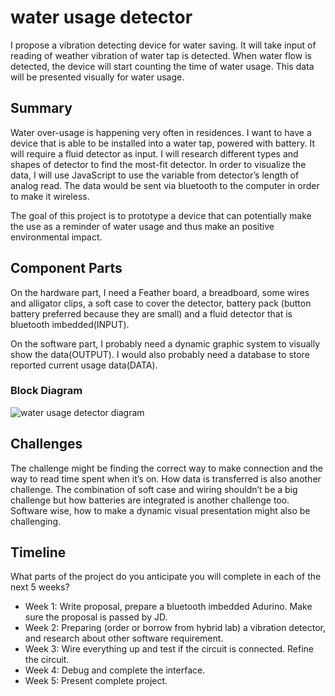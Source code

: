 # water usage detector

I propose a vibration detecting device for water saving. It will take input of reading of weather vibration of water tap is detected. When water flow is detected, the device will start counting the time of water usage. This data will be presented visually for water usage.

## Summary

Water over-usage is happening very often in residences. I want to have a device that is able to be installed into a water tap, powered with battery. It will require a fluid detector as input. I will research different types and shapes of detector to find the most-fit detector. In order to visualize the data, I will use JavaScript to use the variable from detector’s length of analog read. The data would be sent via bluetooth to the computer in order to make it wireless.

The goal of this project is to prototype a device that can potentially make the use as a reminder of water usage and thus make an positive environmental impact.


## Component Parts

On the hardware part, I need a Feather board, a breadboard, some wires and alligator clips, a soft case to cover the detector, battery pack (button battery preferred because they are small) and a fluid detector that is bluetooth imbedded(INPUT). 

On the software part, I probably need a dynamic graphic system to visually show the data(OUTPUT). I would also probably need a database to store reported current usage data(DATA). 

### Block Diagram

![water usage detector diagram](file:///Users/zhaohanqing/Desktop/water%20usage%20detector.jpg)

## Challenges

The challenge might be finding the correct way to make connection and the way to read time spent when it’s on. How data is transferred is also another challenge. The combination of soft case and wiring shouldn’t be a big challenge but how batteries are integrated is another challenge too. Software wise, how to make a dynamic visual presentation might also be challenging. 

## Timeline

What parts of the project do you anticipate you will complete in each of the next 5 weeks?

- Week 1: Write proposal, prepare a bluetooth imbedded Adurino. Make sure the proposal is passed by JD.
- Week 2: Preparing (order or borrow from hybrid lab) a vibration detector, and research about other software requirement.
- Week 3: Wire everything up and test if the circuit is connected. Refine the circuit.
- Week 4: Debug and complete the interface.
- Week 5: Present complete project.
